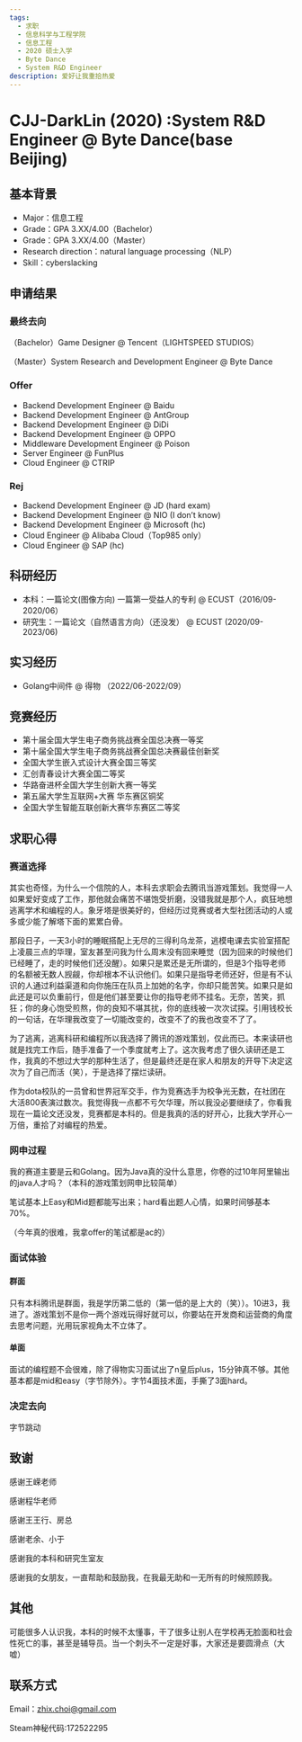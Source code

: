 ```yaml
---
tags:
  - 求职
  - 信息科学与工程学院
  - 信息工程
  - 2020 硕士入学
  - Byte Dance
  - System R&D Engineer
description: 爱好让我重拾热爱
---
```


# CJJ-DarkLin (2020) :System R&D Engineer @ Byte Dance(base Beijing)

## 基本背景
- Major：信息工程
-	Grade：GPA 3.XX/4.00（Bachelor）
- Grade：GPA 3.XX/4.00（Master）
- Research direction：natural language processing（NLP）
- Skill：cyberslacking


## 申请结果

### 最终去向

（Bachelor）Game Designer @ Tencent（LIGHTSPEED STUDIOS）

（Master）System Research and Development Engineer @ Byte Dance

### Offer

- Backend Development Engineer @ Baidu
- Backend Development Engineer @ AntGroup
- Backend Development Engineer @ DiDi
- Backend Development Engineer @ OPPO
- Middleware Development Engineer @ Poison
- Server Engineer @ FunPlus
- Cloud Engineer @ CTRIP
 
### Rej

- Backend Development Engineer @ JD (hard exam)
- Backend Development Engineer @ NIO (I don’t know)
- Backend Development Engineer @ Microsoft (hc)
- Cloud Engineer @ Alibaba Cloud（Top985 only）
- Cloud Engineer @ SAP (hc)


## 科研经历

- 本科：一篇论文(图像方向)  一篇第一受益人的专利 @ ECUST（2016/09-2020/06）
- 研究生：一篇论文（自然语言方向）（还没发） @ ECUST (2020/09-2023/06)

## 实习经历

- Golang中间件 @ 得物 （2022/06-2022/09）

## 竞赛经历

- 第十届全国大学生电子商务挑战赛全国总决赛一等奖 
- 第十届全国大学生电子商务挑战赛全国总决赛最佳创新奖
- 全国大学生嵌入式设计大赛全国三等奖
- 汇创青春设计大赛全国二等奖
- 华路奋进杯全国大学生创新大赛一等奖
- 第五届大学生互联网+大赛 华东赛区铜奖
- 全国大学生智能互联创新大赛华东赛区二等奖

## 求职心得

### 赛道选择

其实也奇怪，为什么一个信院的人，本科去求职会去腾讯当游戏策划。我觉得一人如果爱好变成了工作，那他就会痛苦不堪饱受折磨，没错我就是那个人，疯狂地想逃离学术和编程的人。象牙塔是很美好的，但经历过竞赛或者大型社团活动的人或多或少能了解塔下面的累累白骨。

那段日子，一天3小时的睡眠搭配上无尽的三得利乌龙茶，逃模电课去实验室搭配上凌晨三点的华理，室友甚至问我为什么周末没有回来睡觉（因为回来的时候他们已经睡了，走的时候他们还没醒）。如果只是累还是无所谓的，但是3个指导老师的名额被无数人觊觎，你却根本不认识他们。如果只是指导老师还好，但是有不认识的人通过利益渠道和向你施压在队员上加她的名字，你却只能苦笑。如果只是如此还是可以负重前行，但是他们甚至要让你的指导老师不挂名。无奈，苦笑，抓狂；你的身心饱受煎熬，你的良知不堪其扰，你的底线被一次次试探。引用钱校长的一句话，在华理我改变了一切能改变的，改变不了的我也改变不了了。

为了逃离，逃离科研和编程所以我选择了腾讯的游戏策划，仅此而已。本来读研也就是找完工作后，随手准备了一个季度就考上了。这次我考虑了很久读研还是工作，我真的不想过大学的那种生活了，但是最终还是在家人和朋友的开导下决定这次为了自己而活（笑），于是选择了摆烂读研。

作为dota校队的一员曾和世界冠军交手，作为竞赛选手为校争光无数，在社团在大活800表演过数次。我觉得我一点都不亏欠华理，所以我没必要继续了，你看我现在一篇论文还没发，竞赛都是本科的。但是我真的活的好开心，比我大学开心一万倍，重拾了对编程的热爱。

### 网申过程

我的赛道主要是云和Golang。因为Java真的没什么意思，你卷的过10年阿里输出的java人才吗？（本科的游戏策划网申比较简单）

笔试基本上Easy和Mid题都能写出来；hard看出题人心情，如果时间够基本70%。

（今年真的很难，我拿offer的笔试都是ac的）

### 面试体验

#### 群面

只有本科腾讯是群面，我是学历第二低的（第一低的是上大的（笑））。10进3，我进了。游戏策划不是你一两个游戏玩得好就可以，你要站在开发商和运营商的角度去思考问题，光用玩家视角太不立体了。
  
#### 单面

面试的编程题不会很难，除了得物实习面试出了n皇后plus，15分钟真不够。其他基本都是mid和easy（字节除外）。字节4面技术面，手撕了3面hard。

### 决定去向

字节跳动

## 致谢

感谢王嵘老师

感谢程华老师

感谢王王行、房总

感谢老余、小于

感谢我的本科和研究生室友

感谢我的女朋友，一直帮助和鼓励我，在我最无助和一无所有的时候照顾我。

## 其他

可能很多人认识我，本科的时候不太懂事，干了很多让别人在学校再无脸面和社会性死亡的事，甚至是辅导员。当一个刺头不一定是好事，大家还是要圆滑点（大嘘）

## 联系方式 

Email：zhix.choi@gmail.com

Steam神秘代码:172522295

<!-- <这部分optional> -->
